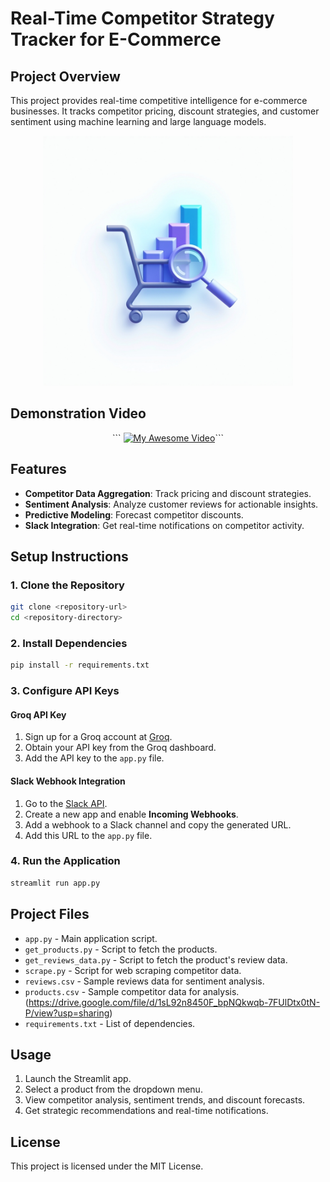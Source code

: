 # Real-Time Competitor Strategy Tracker for E-Commerce  

## Project Overview  
This project provides real-time competitive intelligence for e-commerce businesses. It tracks competitor pricing, discount strategies, and customer sentiment using machine learning and large language models.  
<div align="center">
  <img src="favicon.jpeg" alt="Centered Image" width="400">
</div>

## Demonstration Video
<div style="text-align: center;">
``` <a href="https://youtu.be/watch?v=C1RlDA-2-mY"><img src="http://img.youtube.com/vi/C1RlDA-2-mY/0.jpg" alt="My Awesome Video"></a>```
</div>

## Features  
- **Competitor Data Aggregation**: Track pricing and discount strategies.  
- **Sentiment Analysis**: Analyze customer reviews for actionable insights.  
- **Predictive Modeling**: Forecast competitor discounts.  
- **Slack Integration**: Get real-time notifications on competitor activity.  

## Setup Instructions  

### 1. Clone the Repository  
```sh  
git clone <repository-url>  
cd <repository-directory>  
```

### 2. Install Dependencies  
```sh  
pip install -r requirements.txt  
```

### 3. Configure API Keys  

#### Groq API Key  
1. Sign up for a Groq account at [Groq](https://groq.com).  
2. Obtain your API key from the Groq dashboard.  
3. Add the API key to the `app.py` file.  

#### Slack Webhook Integration  
1. Go to the [Slack API](https://api.slack.com).  
2. Create a new app and enable **Incoming Webhooks**.  
3. Add a webhook to a Slack channel and copy the generated URL.  
4. Add this URL to the `app.py` file.  

### 4. Run the Application  
```sh  
streamlit run app.py  
```

## Project Files  
- `app.py` - Main application script.
- `get_products.py` - Script to fetch the products.
- `get_reviews_data.py` - Script to fetch the product's review data.
- `scrape.py` - Script for web scraping competitor data.  
- `reviews.csv` - Sample reviews data for sentiment analysis.  
- `products.csv` - Sample competitor data for analysis. (https://drive.google.com/file/d/1sL92n8450F_bpNQkwqb-7FUlDtx0tN-P/view?usp=sharing)
- `requirements.txt` - List of dependencies.  

## Usage  
1. Launch the Streamlit app.  
2. Select a product from the dropdown menu.  
3. View competitor analysis, sentiment trends, and discount forecasts.  
4. Get strategic recommendations and real-time notifications.  

## License  
This project is licensed under the MIT License.
